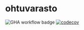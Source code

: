 # ohtuvarasto

![GHA workflow badge](https://github.com/annehavunen/ohtuvarasto/workflows/CI/badge.svg)
[![codecov](https://codecov.io/gh/annehavunen/ohtuvarasto/branch/main/graph/badge.svg?token=5OUDOMCIOX)](https://codecov.io/gh/annehavunen/ohtuvarasto)
